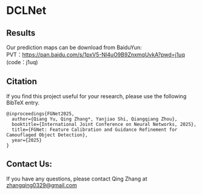# DCLNet  
 
## Results   
Our prediction maps can be download from BaiduYun:   
PVT：https://pan.baidu.com/s/1pxV5-NI4uO9B9ZnxmqUvkA?pwd=j1uq (code：j1uq)      

## Citation    
If you find this project useful for your research, please use the following BibTeX entry.  
```
@inproceedings{FGNet2025,
  author={Qiang Yu, Qing Zhang*, Yanjiao Shi, Qiangqiang Zhou},
  booktitle={International Joint Conference on Neural Networks, 2025}, 
  title={FGNet: Feature Calibration and Guidance Refinement for Camouflaged Object Detection}, 
  year={2025}
}
```

## Contact Us:  
If you have any questions, please contact Qing Zhang at zhangqing0329@gmail.com  


 